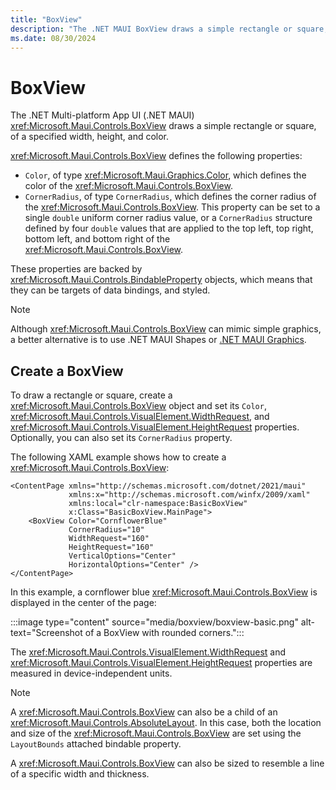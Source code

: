```yaml
---
title: "BoxView"
description: "The .NET MAUI BoxView draws a simple rectangle or square, of a specified width, height, and color."
ms.date: 08/30/2024
---
```


# BoxView

The .NET Multi-platform App UI (.NET MAUI) <xref:Microsoft.Maui.Controls.BoxView> draws a simple rectangle or square, of a specified width, height, and color.

<xref:Microsoft.Maui.Controls.BoxView> defines the following properties:

- `Color`, of type <xref:Microsoft.Maui.Graphics.Color>, which defines the color of the <xref:Microsoft.Maui.Controls.BoxView>.
- `CornerRadius`, of type `CornerRadius`, which defines the corner radius of the <xref:Microsoft.Maui.Controls.BoxView>. This property can be set to a single `double` uniform corner radius value, or a `CornerRadius` structure defined by four `double` values that are applied to the top left, top right, bottom left, and bottom right of the <xref:Microsoft.Maui.Controls.BoxView>.

These properties are backed by <xref:Microsoft.Maui.Controls.BindableProperty> objects, which means that they can be targets of data bindings, and styled.

> [!NOTE]
> Although <xref:Microsoft.Maui.Controls.BoxView> can mimic simple graphics, a better alternative is to use .NET MAUI Shapes or [.NET MAUI Graphics](~/user-interface/graphics/index.md).

## Create a BoxView

To draw a rectangle or square, create a <xref:Microsoft.Maui.Controls.BoxView> object and set its `Color`, <xref:Microsoft.Maui.Controls.VisualElement.WidthRequest>, and <xref:Microsoft.Maui.Controls.VisualElement.HeightRequest> properties. Optionally, you can also set its `CornerRadius` property.

The following XAML example shows how to create a <xref:Microsoft.Maui.Controls.BoxView>:

```xaml
<ContentPage xmlns="http://schemas.microsoft.com/dotnet/2021/maui"
             xmlns:x="http://schemas.microsoft.com/winfx/2009/xaml"
             xmlns:local="clr-namespace:BasicBoxView"
             x:Class="BasicBoxView.MainPage">
    <BoxView Color="CornflowerBlue"
             CornerRadius="10"
             WidthRequest="160"
             HeightRequest="160"
             VerticalOptions="Center"
             HorizontalOptions="Center" />
</ContentPage>
```

In this example, a cornflower blue <xref:Microsoft.Maui.Controls.BoxView> is displayed in the center of the page:

:::image type="content" source="media/boxview/boxview-basic.png" alt-text="Screenshot of a BoxView with rounded corners.":::

The <xref:Microsoft.Maui.Controls.VisualElement.WidthRequest> and <xref:Microsoft.Maui.Controls.VisualElement.HeightRequest> properties are measured in device-independent units.

> [!NOTE]
> A <xref:Microsoft.Maui.Controls.BoxView> can also be a child of an <xref:Microsoft.Maui.Controls.AbsoluteLayout>. In this case, both the location and size of the <xref:Microsoft.Maui.Controls.BoxView> are set using the `LayoutBounds` attached bindable property.

A <xref:Microsoft.Maui.Controls.BoxView> can also be sized to resemble a line of a specific width and thickness.
